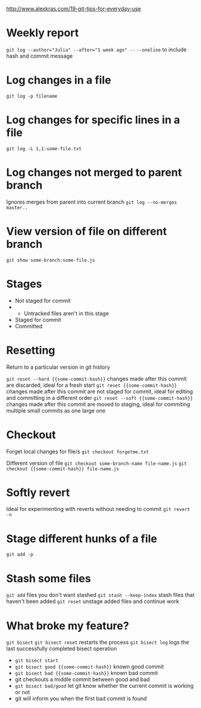 http://www.alexkras.com/19-git-tips-for-everyday-use

# Weekly report
`git log --author="Julia" --after="1 week ago" --`
`--oneline` to include hash and commit message

# Log changes in a file
`git log -p filename`

# Log changes for specific lines in a file
`git log -L 1,1:some-file.txt`

# Log changes not merged to parent branch
Ignores merges from parent into current branch
`git log --no-merges master..`

# View version of file on different branch
`git show some-branch:some-file.js`

# Stages
* Not staged for commit
* * Untracked files aren't in this stage
* Staged for commit
* Committed

# Resetting
Return to a particular version in git history

`git reset --hard {{some-commit-hash}}` changes made after this commit are discarded, ideal for a fresh start
`git reset {{some-commit-hash}}` changes made after this commit are not staged for commit, ideal for editing and committing in a different order
`git reset --soft {{some-commit-hash}}` changes made after this commit are moved to staging, ideal for commiting multiple small commits as one large one

# Checkout
Forget local changes for file/s
`git checkout forgetme.txt`

Different version of file
`git checkout some-branch-name file-name.js`
`git checkout {{some-commit-hash}} file-name.js`

# Softly revert
Ideal for experimenting with reverts without needing to commit
`git revert -n`

# Stage different hunks of a file
`git add -p`

# Stash some files
`git add` files you don't want stashed
`git stash --keep-index` stash files that haven't been added
`git reset` unstage added files and continue work

# What broke my feature?
`git bisect`
`git bisect reset` restarts the process
`git bisect log` logs the last successfully completed bisect operation

* `git bisect start`
* `git bisect good {{some-commit-hash}}` known good commit
* `git bisect bad {{some-commit-hash}}` known bad commit
* git checkouts a middle commit between good and bad
* `git bisect bad/good` let git know whether the current commit is working or not
* git will inform you when the first bad commit is found


